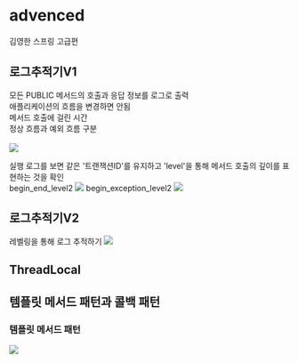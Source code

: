 # advenced
김영한 스프링 고급편

<h2>로그추적기V1</h2>
모든 PUBLIC 메서드의 호출과 응답 정보를 로그로 출력<br/>
애플리케이션의 흐름을 변경하면 안됨<br/>
메서드 호출에 걸린 시간<br/>
정상 흐름과 예외 흐름 구분<br/><br/>
<img src ="https://github.com/devcys22/advenced/assets/78769412/d889616f-4d17-4f72-ac7a-d13c5e814608">

실행 로그를 보면 같은 '트랜잭션ID'를 유지하고 'level'을 통해 메서드 호출의 깊이를 표현하는 것을 확인<br/>
begin_end_level2
<img src ="https://github.com/devcys22/advenced/assets/78769412/41de91f9-69cb-4b52-adb4-7b85b5479725">
begin_exception_level2
<img src ="https://github.com/devcys22/advenced/assets/78769412/5aa00274-a3e8-4fb3-bb96-ccdbc28490fb">


<h2>로그추적기V2</h2>
레벨링을 통해 로그 추적하기
<img src ="https://github.com/devcys22/advenced/assets/78769412/95875a02-a69c-4133-9a3f-b37cefdfc18a">


<h2>ThreadLocal</h2>


<h2>템플릿 메서드 패턴과 콜백 패턴</h2>
<h3>템플릿 메서드 패턴</h3>
<img src="https://github.com/devcys22/advenced/assets/78769412/0bc7eb76-bb57-4b3a-b374-b165efafc678">
